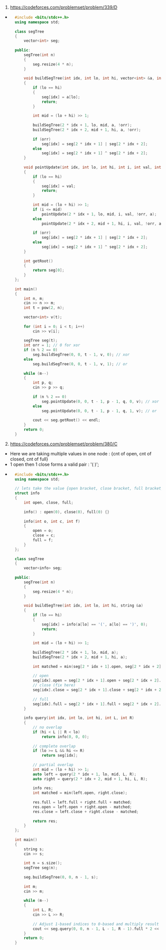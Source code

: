 1. https://codeforces.com/problemset/problem/339/D
- ```cpp
	#include <bits/stdc++.h>
	using namespace std;
	
	class segTree
	{
	    vector<int> seg;
	
	public:
	    segTree(int n)
	    {
	        seg.resize(4 * n);
	    }
	
	    void buildSegTree(int idx, int lo, int hi, vector<int> &a, int orr)
	    {
	        if (lo == hi)
	        {
	            seg[idx] = a[lo];
	            return;
	        }
	
	        int mid = (lo + hi) >> 1;
	
	        buildSegTree(2 * idx + 1, lo, mid, a, !orr);
	        buildSegTree(2 * idx + 2, mid + 1, hi, a, !orr);
	
	        if (orr)
	            seg[idx] = seg[2 * idx + 1] | seg[2 * idx + 2];
	        else
	            seg[idx] = seg[2 * idx + 1] ^ seg[2 * idx + 2];
	    }
	
	    void pointUpdate(int idx, int lo, int hi, int i, int val, int orr, vector<int> &a)
	    {
	        if (lo == hi)
	        {
	            seg[idx] = val;
	            return;
	        }
	
	        int mid = (lo + hi) >> 1;
	        if (i <= mid)
	            pointUpdate(2 * idx + 1, lo, mid, i, val, !orr, a);
	        else
	            pointUpdate(2 * idx + 2, mid + 1, hi, i, val, !orr, a);
	
	        if (orr)
	            seg[idx] = seg[2 * idx + 1] | seg[2 * idx + 2];
	        else
	            seg[idx] = seg[2 * idx + 1] ^ seg[2 * idx + 2];
	    }
	
	    int getRoot()
	    {
	        return seg[0];
	    }
	};
	
	int main()
	{
	    int n, m;
	    cin >> n >> m;
	    int t = pow(2, n);
	
	    vector<int> v(t);
	
	    for (int i = 0; i < t; i++)
	        cin >> v[i];
	
	    segTree seg(t);
	    int orr = 1; // 0 for xor
	    if (n % 2 == 0)
	        seg.buildSegTree(0, 0, t - 1, v, 0); // xor
	    else
	        seg.buildSegTree(0, 0, t - 1, v, 1); // or
	
	    while (m--)
	    {
	        int p, q;
	        cin >> p >> q;
	
	        if (n % 2 == 0)
	            seg.pointUpdate(0, 0, t - 1, p - 1, q, 0, v); // xor
	        else
	            seg.pointUpdate(0, 0, t - 1, p - 1, q, 1, v); // or
	
	        cout << seg.getRoot() << endl;
	    }
	    return 0;
	}

2. https://codeforces.com/problemset/problem/380/C
- Here we are taking multiple values in one node : {cnt of open, cnt of closed, cnt of full}
- 1 open then 1 close forms a valid pair : '( )';
- ```cpp
	#include <bits/stdc++.h>
	using namespace std;
	
	// lets take the value {open bracket, close bracket, full bracket} in node (cnts of open , close, ..)
	struct info
	{
	    int open, close, full;
	
	    info() : open(0), close(0), full(0) {}
	
	    info(int o, int c, int f)
	    {
	        open = o;
	        close = c;
	        full = f;
	    }
	};
	
	class segTree
	{
	    vector<info> seg;
	
	public:
	    segTree(int n)
	    {
	        seg.resize(4 * n);
	    }
	
	    void buildSegTree(int idx, int lo, int hi, string &a)
	    {
	        if (lo == hi)
	        {
	            seg[idx] = info(a[lo] == '(', a[lo] == ')', 0);
	            return;
	        }
	
	        int mid = (lo + hi) >> 1;
	
	        buildSegTree(2 * idx + 1, lo, mid, a);
	        buildSegTree(2 * idx + 2, mid + 1, hi, a);
	
	        int matched = min(seg[2 * idx + 1].open, seg[2 * idx + 2].close);
	
	        // open
	        seg[idx].open = seg[2 * idx + 1].open + seg[2 * idx + 2].open - matched;
	        // close (fix here)
	        seg[idx].close = seg[2 * idx + 1].close + seg[2 * idx + 2].close - matched;
	
	        // full
	        seg[idx].full = seg[2 * idx + 1].full + seg[2 * idx + 2].full + matched;
	    }
	
	    info query(int idx, int lo, int hi, int L, int R)
	    {
	        // no overlap
	        if (hi < L || R < lo)
	            return info(0, 0, 0);
	
	        // complete overlap
	        if (lo >= L && hi <= R)
	            return seg[idx];
	
	        // partial overlap
	        int mid = (lo + hi) >> 1;
	        auto left = query(2 * idx + 1, lo, mid, L, R);
	        auto right = query(2 * idx + 2, mid + 1, hi, L, R);
	
	        info res;
	        int matched = min(left.open, right.close);
	
	        res.full = left.full + right.full + matched;
	        res.open = left.open + right.open - matched;
	        res.close = left.close + right.close - matched;
	
	        return res;
	    }
	};
	
	int main()
	{
	    string s;
	    cin >> s;
	
	    int n = s.size();
	    segTree seg(n);
	
	    seg.buildSegTree(0, 0, n - 1, s);
	
	    int m;
	    cin >> m;
	
	    while (m--)
	    {
	        int L, R;
	        cin >> L >> R;
	
	        // Adjust 1-based indices to 0-based and multiply result by 2 (since each match involves 2 brackets)
	        cout << seg.query(0, 0, n - 1, L - 1, R - 1).full * 2 << endl;
	    }
	    return 0;
	}

